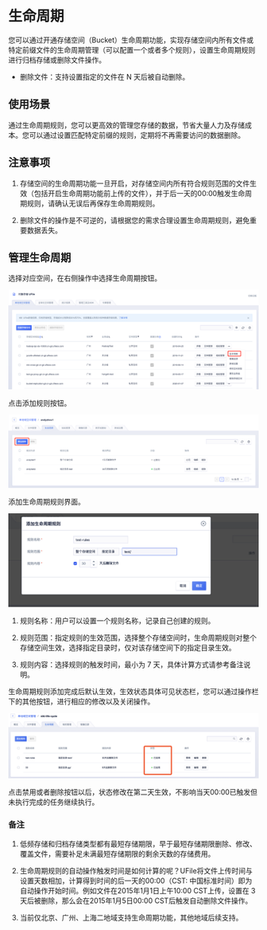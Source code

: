 

# 生命周期

您可以通过开通存储空间（Bucket）生命周期功能，实现存储空间内所有文件或特定前缀文件的生命周期管理（可以配置一个或者多个规则），设置生命周期规则进行归档存储或删除文件操作。

* 删除文件：支持设置指定的文件在 N 天后被自动删除。

## 使用场景

通过生命周期规则，您可以更高效的管理您存储的数据，节省大量人力及存储成本。您可以通过设置匹配特定前缀的规则，定期将不再需要访问的数据删除。

## 注意事项

1. 存储空间的生命周期功能一旦开启，对存储空间内所有符合规则范围的文件生效（包括开启生命周期功能前上传的文件），并于后一天的00:00触发生命周期规则，请确认无误后再保存生命周期规则。

2. 删除文件的操作是不可逆的，请根据您的需求合理设置生命周期规则，避免重要数据丢失。

## 管理生命周期

选择对应空间，在右侧操作中选择生命周期按钮。

![](/images/guide/进入生命周期管理界面.png)

点击添加规则按钮。

![](/images/guide/生命周期管理界面.png)

添加生命周期规则界面。

![](/images/guide/添加生命周期规则.png)

1. 规则名称：用户可以设置一个规则名称，记录自己创建的规则。

2. 规则范围：指定规则的生效范围，选择整个存储空间时，生命周期规则对整个存储空间生效，选择指定目录时，仅对该存储空间下的指定目录生效。

3. 规则内容：选择规则的触发时间，最小为 7 天，具体计算方式请参考备注说明。

生命周期规则添加完成后默认生效，生效状态具体可见状态栏，您可以通过操作栏下的其他按钮，进行相应的修改以及关闭操作。

![](/images/guide/查看生命周期规则状态.png)

点击禁用或者删除按钮以后，状态修改在第二天生效，不影响当天00:00已触发但未执行完成的任务继续执行。

### 备注

1. 低频存储和归档存储类型都有最短存储期限，早于最短存储期限删除、修改、覆盖文件，需要补足未满最短存储期限的剩余天数的存储费用。

2. 生命周期规则的自动操作触发时间是如何计算的呢？UFile将文件上传时间与设置天数相加，计算得到时间的后一天的00:00（CST: 中国标准时间）即为自动操作开始时间。例如文件在2015年1月1日上午10:00 CST上传，设置在 3 天后被删除，那么会在2015年1月5日00:00 CST后触发自动删除文件操作。

3. 当前仅北京、广州、上海二地域支持生命周期功能，其他地域后续支持。
